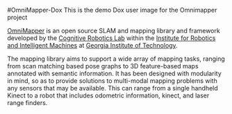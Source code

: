 #OmniMapper-Dox
This is the demo Dox user image for the Omnimapper project

[OmniMapper](https://github.com/CognitiveRobotics/omnimapper) is an open source SLAM and mapping library and framework developed by the [Cognitive Robotics Lab](http://cogrob.org) within the [Institute for Robotics and Intelligent Machines](http://www.robotics.gatech.edu) at [Georgia Institute of Technology](http://www.gatech.edu). 

The mapping library aims to support a wide array of mapping tasks, ranging from scan matching based pose graphs to 3D feature-based maps annotated with semantic information. It has been designed with modularity in mind, so as to provide solutions to multi-modal mapping problems with any sensors that may be available. This can range from a single handheld Kinect to a robot that includes odometric information, kinect, and laser range finders.